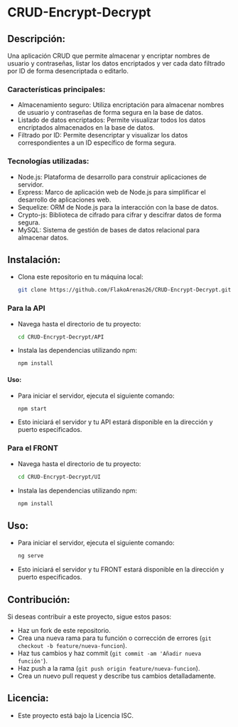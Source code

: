 # CRUD-Encrypt-Decrypt

## Descripción:

Una aplicación CRUD que permite almacenar y encriptar nombres de usuario y contraseñas, listar los datos encriptados y ver cada dato filtrado por ID de forma desencriptada o editarlo.

### Características principales:
- Almacenamiento seguro: Utiliza encriptación para almacenar nombres de usuario y contraseñas de forma segura en la base de datos.
- Listado de datos encriptados: Permite visualizar todos los datos encriptados almacenados en la base de datos.
- Filtrado por ID: Permite desencriptar y visualizar los datos correspondientes a un ID específico de forma segura.

### Tecnologías utilizadas:
- Node.js: Plataforma de desarrollo para construir aplicaciones de servidor.
- Express: Marco de aplicación web de Node.js para simplificar el desarrollo de aplicaciones web.
- Sequelize: ORM de Node.js para la interacción con la base de datos.
- Crypto-js: Biblioteca de cifrado para cifrar y descifrar datos de forma segura.
- MySQL: Sistema de gestión de bases de datos relacional para almacenar datos.


## Instalación:
- Clona este repositorio en tu máquina local:
    ```bash
    git clone https://github.com/FlakoArenas26/CRUD-Encrypt-Decrypt.git


### Para la API
- Navega hasta el directorio de tu proyecto:
    ```bash
    cd CRUD-Encrypt-Decrypt/API

- Instala las dependencias utilizando npm:
    ```bash
    npm install

#### Uso:
- Para iniciar el servidor, ejecuta el siguiente comando:
    ```bash
    npm start
- Esto iniciará el servidor y tu API estará disponible en la dirección y puerto especificados.

### Para el FRONT
- Navega hasta el directorio de tu proyecto:
    ```bash
    cd CRUD-Encrypt-Decrypt/UI

- Instala las dependencias utilizando npm:
    ```bash
    npm install

## Uso:
- Para iniciar el servidor, ejecuta el siguiente comando:
    ```bash
    ng serve
- Esto iniciará el servidor y tu FRONT estará disponible en la dirección y puerto especificados.


## Contribución:
Si deseas contribuir a este proyecto, sigue estos pasos:
- Haz un fork de este repositorio.
- Crea una nueva rama para tu función o corrección de errores (`git checkout -b feature/nueva-funcion`).
- Haz tus cambios y haz commit (`git commit -am 'Añadir nueva función'`).
- Haz push a la rama (`git push origin feature/nueva-funcion`).
- Crea un nuevo pull request y describe tus cambios detalladamente.

## Licencia:
- Este proyecto está bajo la Licencia ISC.
